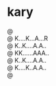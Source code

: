 # kary

@ <br/>
@ K....K...A...R<br/>
@ K..K....A.A..<br/>
@ KK......AAA..<br/>
@ K..K....A.A..<br/>
@ K....K..A.A..<br/>
@ <br/>

<!--
@ ........
@ K..K..A.   @@   @ @
@ K.K..A.A  @ @  @ @
@ KK...AAA  @@   @ @
@ K.K..A.A  @ @   @
@ K..K.A.A  @ @   @
@ .....
-->
